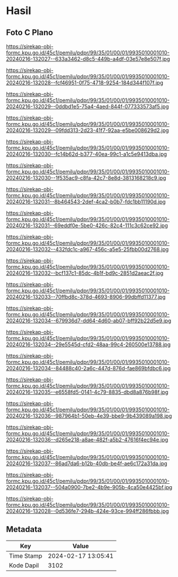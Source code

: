 # Hasil

## Foto C Plano

https://sirekap-obj-formc.kpu.go.id/45c1/pemilu/pdpr/99/35/01/00/01/9935010001010-20240216-132027--633a3462-d8c5-449b-a4df-03e57e8e507f.jpg

https://sirekap-obj-formc.kpu.go.id/45c1/pemilu/pdpr/99/35/01/00/01/9935010001010-20240216-132028--fcf46951-0f75-4718-9254-184d344f107f.jpg

https://sirekap-obj-formc.kpu.go.id/45c1/pemilu/pdpr/99/35/01/00/01/9935010001010-20240216-132029--0ddbd1e5-75a4-4aed-844f-077333573af5.jpg

https://sirekap-obj-formc.kpu.go.id/45c1/pemilu/pdpr/99/35/01/00/01/9935010001010-20240216-132029--09fdd313-2d23-41f7-92aa-e5be008629d2.jpg

https://sirekap-obj-formc.kpu.go.id/45c1/pemilu/pdpr/99/35/01/00/01/9935010001010-20240216-132030--fc14b62d-b377-40ea-99c1-a1c5e9413dba.jpg

https://sirekap-obj-formc.kpu.go.id/45c1/pemilu/pdpr/99/35/01/00/01/9935010001010-20240216-132030--1f535ac9-c8fa-42c7-8e8d-3813168218c9.jpg

https://sirekap-obj-formc.kpu.go.id/45c1/pemilu/pdpr/99/35/01/00/01/9935010001010-20240216-132031--8b464543-2def-4ca2-b0b7-fdc1bb11190d.jpg

https://sirekap-obj-formc.kpu.go.id/45c1/pemilu/pdpr/99/35/01/00/01/9935010001010-20240216-132031--69eddf0e-5be0-426c-82c4-111c3c62ce92.jpg

https://sirekap-obj-formc.kpu.go.id/45c1/pemilu/pdpr/99/35/01/00/01/9935010001010-20240216-132032--432fdc1c-a967-456c-a5e5-25fbb00d2768.jpg

https://sirekap-obj-formc.kpu.go.id/45c1/pemilu/pdpr/99/35/01/00/01/9935010001010-20240216-132032--bcf137c1-85dc-4b1f-bd9c-2851d2aeac2f.jpg

https://sirekap-obj-formc.kpu.go.id/45c1/pemilu/pdpr/99/35/01/00/01/9935010001010-20240216-132033--70ffbd8c-378d-4693-8906-99dbffd11377.jpg

https://sirekap-obj-formc.kpu.go.id/45c1/pemilu/pdpr/99/35/01/00/01/9935010001010-20240216-132034--679936d7-dd64-4d60-ab07-bff92b22d5e9.jpg

https://sirekap-obj-formc.kpu.go.id/45c1/pemilu/pdpr/99/35/01/00/01/9935010001010-20240216-132034--29e5545d-cfd2-48aa-99c4-260500e13788.jpg

https://sirekap-obj-formc.kpu.go.id/45c1/pemilu/pdpr/99/35/01/00/01/9935010001010-20240216-132034--84488c40-2a6c-447d-876d-fae869bfdbc6.jpg

https://sirekap-obj-formc.kpu.go.id/45c1/pemilu/pdpr/99/35/01/00/01/9935010001010-20240216-132035--e6558fd5-0141-4c79-8835-dbd8a876b98f.jpg

https://sirekap-obj-formc.kpu.go.id/45c1/pemilu/pdpr/99/35/01/00/01/9935010001010-20240216-132036--987964b1-50eb-4e39-bbe9-9b439089a198.jpg

https://sirekap-obj-formc.kpu.go.id/45c1/pemilu/pdpr/99/35/01/00/01/9935010001010-20240216-132036--d265e218-a8ae-482f-a5b2-47616f4ec94e.jpg

https://sirekap-obj-formc.kpu.go.id/45c1/pemilu/pdpr/99/35/01/00/01/9935010001010-20240216-132037--86ad7da6-b12b-40db-be4f-ae6c172a31da.jpg

https://sirekap-obj-formc.kpu.go.id/45c1/pemilu/pdpr/99/35/01/00/01/9935010001010-20240216-132037--504a0900-7be2-4b9e-905b-4ca50e4425bf.jpg

https://sirekap-obj-formc.kpu.go.id/45c1/pemilu/pdpr/99/35/01/00/01/9935010001010-20240216-132028--0d536fe7-294b-424e-93ce-994ff286fbbb.jpg


## Metadata

| Key        | Value               |
| ---------- | ------------------- |
| Time Stamp | 2024-02-17 13:05:41 |
| Kode Dapil | 3102                |



